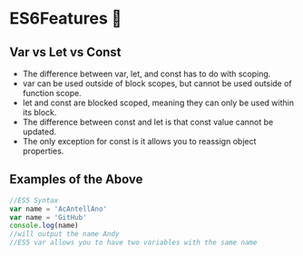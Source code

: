 # ES6Features :chicken: 

## Var vs Let vs Const
* The difference between var, let, and const has to do with scoping.
* var can be used outside of block scopes, but cannot be used outside of function scope.
* let and const are blocked scoped, meaning they can only be used within its block.
* The difference between const and let is that const value cannot be updated.
* The only exception for const is it allows you to reassign object properties.

## Examples of the Above
```javascript
//ES5 Syntax
var name = 'AcAntellAno'
var name = 'GitHub'
console.log(name)
//will output the name Andy
//ES5 var allows you to have two variables with the same name
